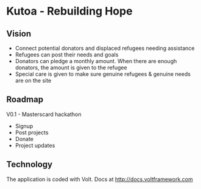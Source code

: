 # Kutoa - Rebuilding Hope

## Vision

* Connect potential donators and displaced refugees needing assistance
* Refugees can post their needs and goals
* Donators can pledge a monthly amount. When there are enough donators, the amount is given to the refugee
* Special care is given to make sure genuine refugees & genuine needs are on the site

## Roadmap

V0.1 - Masterscard hackathon

* Signup
* Post projects
* Donate
* Project updates

## Technology

The application is coded with Volt. Docs at http://docs.voltframework.com
